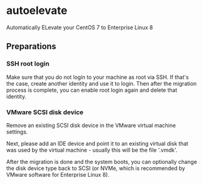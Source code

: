 # autoelevate

Automatically ELevate your CentOS 7 to Enterprise Linux 8

## Preparations

### SSH root login

Make sure that you do not login to your machine as root via SSH. If that's the case, create another identity and use it to login. Then after the migration process is complete, you can enable root login again and delete that identity.

### VMware SCSI disk device

Remove an existing SCSI disk device in the VMware virtual machine settings.

Next, please add an IDE device and point it to an existing virtual disk that was used by the virtual machine - usually this will be the file '<virtual machine name>.vmdk'.

After the migration is done and the system boots, you can optionally change the disk device type back to SCSI (or NVMe, which is recommended by VMware software for Enterprise Linux 8).
